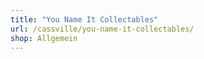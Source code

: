 ```yaml
---
title: "You Name It Collectables"
url: /cassville/you-name-it-collectables/
shop: Allgemein
---
```

